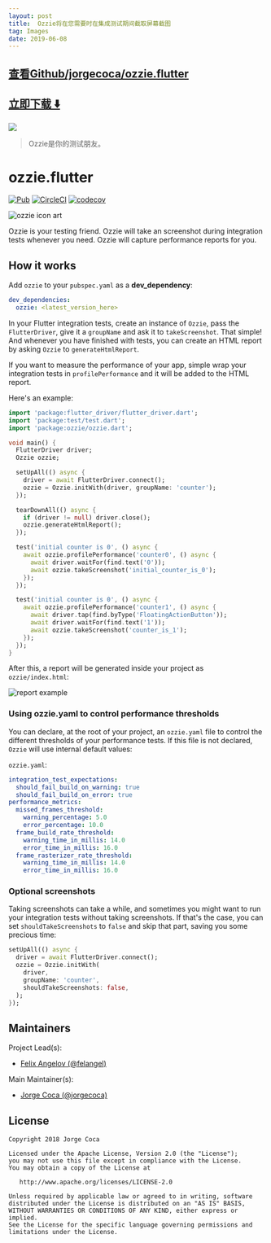 ```yaml
---
layout: post
title:  Ozzie将在您需要时在集成测试期间截取屏幕截图
tag: Images
date: 2019-06-08
---
```


 

## [查看Github/jorgecoca/ozzie.flutter](http://github.com/jorgecoca/ozzie.flutter)
## [立即下载 ️⬇️ ](https://codeload.github.com/jorgecoca/ozzie.flutter/zip/master) 


 
![](https://flutterawesome.com/content/images/2018/11/ozzieflutter.jpg)
 
>
> Ozzie是你的测试朋友。 
>

 
# ozzie.flutter

[![Pub](https://img.shields.io/pub/v/ozzie.svg)](https://pub.dartlang.org/packages/ozzie)
[![CircleCI](https://circleci.com/gh/bmw-tech/ozzie.flutter.svg?style=svg)](https://circleci.com/gh/bmw-tech/ozzie.flutter)
[![codecov](https://codecov.io/gh/bmw-tech/ozzie.flutter/branch/master/graph/badge.svg)](https://codecov.io/gh/bmw-tech/ozzie.flutter)

![ozzie icon art](https://raw.githubusercontent.com/jorgecoca/ozzie.flutter/master/./art/ozzie.png)

Ozzie is your testing friend. Ozzie will take an screenshot during integration tests whenever you need. Ozzie will capture performance reports for you.

## How it works

Add `ozzie` to your `pubspec.yaml` as a **dev_dependency**:

```yaml
dev_dependencies:
  ozzie: <latest_version_here>
```

In your Flutter integration tests, create an instance of `Ozzie`, pass the `FlutterDriver`, give it a `groupName` and ask it to `takeScreenshot`. That simple! And whenever you have finished with tests, you can create an HTML report by asking `Ozzie` to `generateHtmlReport`.

If you want to measure the performance of your app, simple wrap your integration tests in `profilePerformance` and it will be added to the HTML report.

Here's an example:

```dart
import 'package:flutter_driver/flutter_driver.dart';
import 'package:test/test.dart';
import 'package:ozzie/ozzie.dart';

void main() {
  FlutterDriver driver;
  Ozzie ozzie;

  setUpAll(() async {
    driver = await FlutterDriver.connect();
    ozzie = Ozzie.initWith(driver, groupName: 'counter');
  });

  tearDownAll(() async {
    if (driver != null) driver.close();
    ozzie.generateHtmlReport();
  });

  test('initial counter is 0', () async {
    await ozzie.profilePerformance('counter0', () async {
      await driver.waitFor(find.text('0'));
      await ozzie.takeScreenshot('initial_counter_is_0');
    });
  });

  test('initial counter is 0', () async {
    await ozzie.profilePerformance('counter1', () async {
      await driver.tap(find.byType('FloatingActionButton'));
      await driver.waitFor(find.text('1'));
      await ozzie.takeScreenshot('counter_is_1');
    });
  });
}
```

After this, a report will be generated inside your project as `ozzie/index.html`:

![report example](https://raw.githubusercontent.com/jorgecoca/ozzie.flutter/master/./art/report.gif)

### Using ozzie.yaml to control performance thresholds

You can declare, at the root of your project, an `ozzie.yaml` file to control the different thresholds of your performance tests. If this file is not declared, `Ozzie` will use internal default values:

`ozzie.yaml`:

```yaml
integration_test_expectations:
  should_fail_build_on_warning: true
  should_fail_build_on_error: true
performance_metrics:
  missed_frames_threshold:
    warning_percentage: 5.0
    error_percentage: 10.0
  frame_build_rate_threshold:
    warning_time_in_millis: 14.0
    error_time_in_millis: 16.0
  frame_rasterizer_rate_threshold:
    warning_time_in_millis: 14.0
    error_time_in_millis: 16.0
```

### Optional screenshots

Taking screenshots can take a while, and sometimes you might want to run your integration tests without taking screenshots. If that's the case, you can set `shouldTakeScreenshots` to `false` and skip that part, saving you some precious time:

```dart
setUpAll(() async {
  driver = await FlutterDriver.connect();
  ozzie = Ozzie.initWith(
    driver,
    groupName: 'counter',
    shouldTakeScreenshots: false,
  );
});
```

## Maintainers

Project Lead(s):

- [Felix Angelov (@felangel)](https://github.com/felangel)

Main Maintainer(s):

- [Jorge Coca (@jorgecoca)](https://github.com/jorgecoca)

## License

```
Copyright 2018 Jorge Coca

Licensed under the Apache License, Version 2.0 (the "License");
you may not use this file except in compliance with the License.
You may obtain a copy of the License at

   http://www.apache.org/licenses/LICENSE-2.0

Unless required by applicable law or agreed to in writing, software
distributed under the License is distributed on an "AS IS" BASIS,
WITHOUT WARRANTIES OR CONDITIONS OF ANY KIND, either express or implied.
See the License for the specific language governing permissions and
limitations under the License.
```

